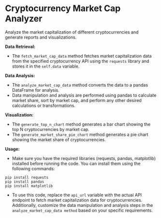 # Cryptocurrency Market Cap Analyzer

Analyze the market capitalization of different cryptocurrencies and generate reports and visualizations.

__Data Retrieval:__

 - The ```fetch_market_cap_data``` method fetches market capitalization data from the specified cryptocurrency API using the ```requests``` library and stores it in the ```self.data``` variable.

__Data Analysis:__

 - The ```analyze_market_cap_data``` method converts the data to a pandas DataFrame for analysis.
 - Data manipulation and analysis are performed using pandas to calculate market share, sort by market cap, and perform any other desired calculations or transformations.

__Visualization:__

 - The ```generate_top_n_chart``` method generates a bar chart showing the top N cryptocurrencies by market cap.
 - The ```generate_market_share_pie_chart``` method generates a pie chart showing the market share of cryptocurrencies.

__Usage:__

 - Make sure you have the required libraries (requests, pandas, matplotlib) installed before running the code. You can install them using the following commands:
```
pip install requests
pip install pandas
pip install matplotlib
```
 - To use this code, replace the ```api_url``` variable with the actual API endpoint to fetch market capitalization data for cryptocurrencies. Additionally, customize the data manipulation and analysis steps in the ```analyze_market_cap_data method``` based on your specific requirements.
